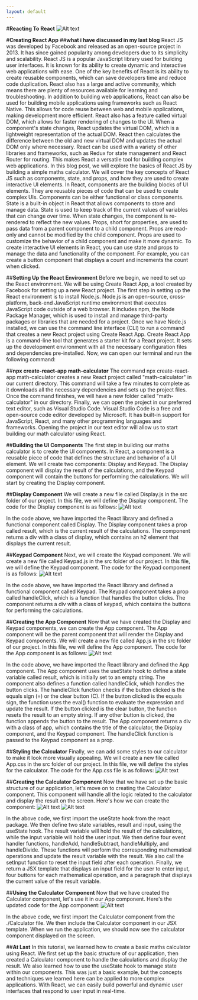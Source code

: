 ```yaml
---
layout: default
---
```


<link rel="stylesheet" type="text/css" href="style.css">

#**Reacting To React**
![Alt text](/react-app-1.png)

#**Creating React App**
##**what i have discussed in my last blog**
React JS was developed by Facebook and released as an open-source project in 2013. It has since gained popularity among developers due to its simplicity and scalability. React JS is a popular JavaScript library used for building user interfaces. It is known for its ability to create dynamic and interactive web applications with ease. One of the key benefits of React is its ability to create reusable components, which can save developers time and reduce code duplication. React also has a large and active community, which means there are plenty of resources available for learning and troubleshooting. In addition to building web applications, React can also be used for building mobile applications using frameworks such as React Native. This allows for code reuse between web and mobile applications, making development more efficient. React also has a feature called virtual DOM, which allows for faster rendering of changes to the UI. When a component's state changes, React updates the virtual DOM, which is a lightweight representation of the actual DOM. React then calculates the difference between the old and new virtual DOM and updates the actual DOM only where necessary. React can be used with a variety of other libraries and frameworks, such as Redux for state management and React Router for routing. This makes React a versatile tool for building complex web applications. In this blog post, we will explore the basics of React JS by building a simple maths calculator. We will cover the key concepts of React JS such as components, state, and props, and how they are used to create interactive UI elements. In React, components are the building blocks of UI elements. They are reusable pieces of code that can be used to create complex UIs. Components can be either functional or class components. State is a built-in object in React that allows components to store and manage data. State is used to keep track of the current values of variables that can change over time. When state changes, the component is re-rendered to reflect the new values. Props, short for properties, are used to pass data from a parent component to a child component. Props are read-only and cannot be modified by the child component. Props are used to customize the behavior of a child component and make it more dynamic. To create interactive UI elements in React, you can use state and props to manage the data and functionality of the component. For example, you can create a button component that displays a count and increments the count when clicked.

##**Setting Up the React Environment**
Before we begin, we need to set up the React environment. We will be using Create React App, a tool created by Facebook for setting up a new React project. The first step in setting up the React environment is to install Node.js. Node.js is an open-source, cross-platform, back-end JavaScript runtime environment that executes JavaScript code outside of a web browser. It includes npm, the Node Package Manager, which is used to install and manage third-party packages or libraries that are needed for a project. Once we have Node.js installed, we can use the command line interface (CLI) to run a command that creates a new React project using Create React App. Create React App is a command-line tool that generates a starter kit for a React project. It sets up the development environment with all the necessary configuration files and dependencies pre-installed. Now, we can open our terminal and run the following command:

##**npx create-react-app math-calculator**
The command npx create-react-app math-calculator creates a new React project called "math-calculator" in our current directory. This command will take a few minutes to complete as it downloads all the necessary dependencies and sets up the project files. Once the command finishes, we will have a new folder called "math-calculator" in our directory. Finally, we can open the project in our preferred text editor, such as Visual Studio Code. Visual Studio Code is a free and open-source code editor developed by Microsoft. It has built-in support for JavaScript, React, and many other programming languages and frameworks. Opening the project in our text editor will allow us to start building our math calculator using React.

##**Building the UI Components**
The first step in building our maths calculator is to create the UI components. In React, a component is a reusable piece of code that defines the structure and behavior of a UI element. We will create two components: Display and Keypad. The Display component will display the result of the calculations, and the Keypad component will contain the buttons for performing the calculations. We will start by creating the Display component.

##**Display Component**
We will create a new file called Display.js in the src folder of our project. In this file, we will define the Display component. The code for the Display component is as follows:
![Alt text](/1.png)

In the code above, we have imported the React library and defined a functional component called Display. The Display component takes a prop called result, which is the current result of the calculations. The component returns a div with a class of display, which contains an h2 element that displays the current result.

##**Keypad Component**
Next, we will create the Keypad component. We will create a new file called Keypad.js in the src folder of our project. In this file, we will define the Keypad component. The code for the Keypad component is as follows:
![Alt text](/2.png)

In the code above, we have imported the React library and defined a functional component called Keypad. The Keypad component takes a prop called handleClick, which is a function that handles the button clicks. The component returns a div with a class of keypad, which contains the buttons for performing the calculations.

##**Creating the App Component**
Now that we have created the Display and Keypad components, we can create the App component. The App component will be the parent component that will render the Display and Keypad components. We will create a new file called App.js in the src folder of our project. In this file, we will define the App component. The code for the App component is as follows:
![Alt text](/3.png)

In the code above, we have imported the React library and defined the App component. The App component uses the useState hook to define a state variable called result, which is initially set to an empty string. The component also defines a function called handleClick, which handles the button clicks. The handleClick function checks if the button clicked is the equals sign (=) or the clear button (C). If the button clicked is the equals sign, the function uses the eval() function to evaluate the expression and update the result. If the button clicked is the clear button, the function resets the result to an empty string. If any other button is clicked, the function appends the button to the result. The App component returns a div with a class of app, which contains the title of the calculator, the Display component, and the Keypad component. The handleClick function is passed to the Keypad component as a prop.

##**Styling the Calculator**
Finally, we can add some styles to our calculator to make it look more visually appealing. We will create a new file called App.css in the src folder of our project. In this file, we will define the styles for the calculator. The code for the App.css file is as follows:
![Alt text](/4.png)

##**Creating the Calculator Component**
Now that we have set up the basic structure of our application, let's move on to creating the Calculator component. This component will handle all the logic related to the calculator and display the result on the screen. Here's how we can create the component:
![Alt text](/5.1.png)
![Alt text](/5.2.png)

In the above code, we first import the useState hook from the react package. We then define two state variables, result and input, using the useState hook. The result variable will hold the result of the calculations, while the input variable will hold the user input. We then define four event handler functions, handleAdd, handleSubtract, handleMultiply, and handleDivide. These functions will perform the corresponding mathematical operations and update the result variable with the result. We also call the setInput function to reset the input field after each operation. Finally, we return a JSX template that displays an input field for the user to enter input, four buttons for each mathematical operation, and a paragraph that displays the current value of the result variable.

##**Using the Calculator Component**
Now that we have created the Calculator component, let's use it in our App component. Here's the updated code for the App component:
![Alt text](/6.png)

In the above code, we first import the Calculator component from the ./Calculator file. We then include the Calculator component in our JSX template. When we run the application, we should now see the calculator component displayed on the screen.

##**At Last**
In this tutorial, we learned how to create a basic maths calculator using React. We first set up the basic structure of our application, then created a Calculator component to handle the calculations and display the result. We also learned how to use the useState hook to manage state within our components. This was just a basic example, but the concepts and techniques we learned here can be applied to more complex applications. With React, we can easily build powerful and dynamic user interfaces that respond to user input in real-time.
